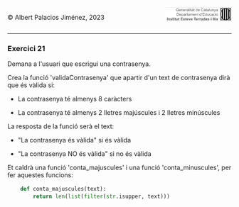 <div style="display: flex; width: 100%;">
    <div style="flex: 1; padding: 0px;">
        <p>© Albert Palacios Jiménez, 2023</p>
    </div>
    <div style="flex: 1; padding: 0px; text-align: right;">
        <img src="../../assets/ieti.png" height="32" alt="Logo de IETI" style="max-height: 32px;">
    </div>
</div>
<hr/>

### Exercici 21

Demana a l'usuari que escrigui una contrasenya.

Crea la funció 'validaContrasenya' que apartir d'un text de contrasenya dirà que és vàlida si:

- La contrasenya té almenys 8 caràcters

- La contrasenya té almenys 2 lletres majúscules i 2 lletres minúscules

La resposta de la funció serà el text:

- "La contrasenya és vàlida" si és vàlida

- "La contrasenya NO és vàlida" si no és vàlida

Et caldrà una funció 'conta_majuscules' i una funció 'conta_minuscules', per fer aquestes funcions:
```python
    def conta_majuscules(text):
        return len(list(filter(str.isupper, text)))
```

